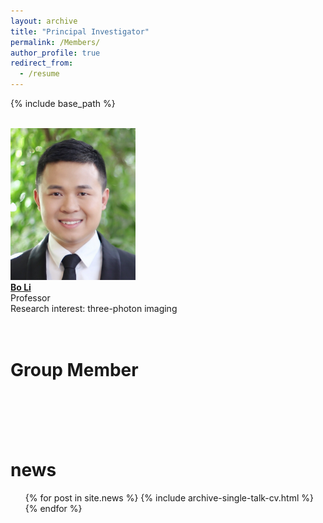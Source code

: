 ```yaml
---
layout: archive
title: "Principal Investigator"
permalink: /Members/
author_profile: true
redirect_from:
  - /resume
---
```


{% include base_path %}

<br/><img src='/images/IMG_4123.jpg' width='200'><br/>
[**Bo Li**](/_pages/Member-BoLi.md)<br/>
Professor<br/>
Research interest: three-photon imaging<br/>
<br/>
<br/>
# Group Member









<br/>
<br/>
<br/>
<br/>

news
======
  <ul>{% for post in site.news %}
    {% include archive-single-talk-cv.html %}
  {% endfor %}</ul>
